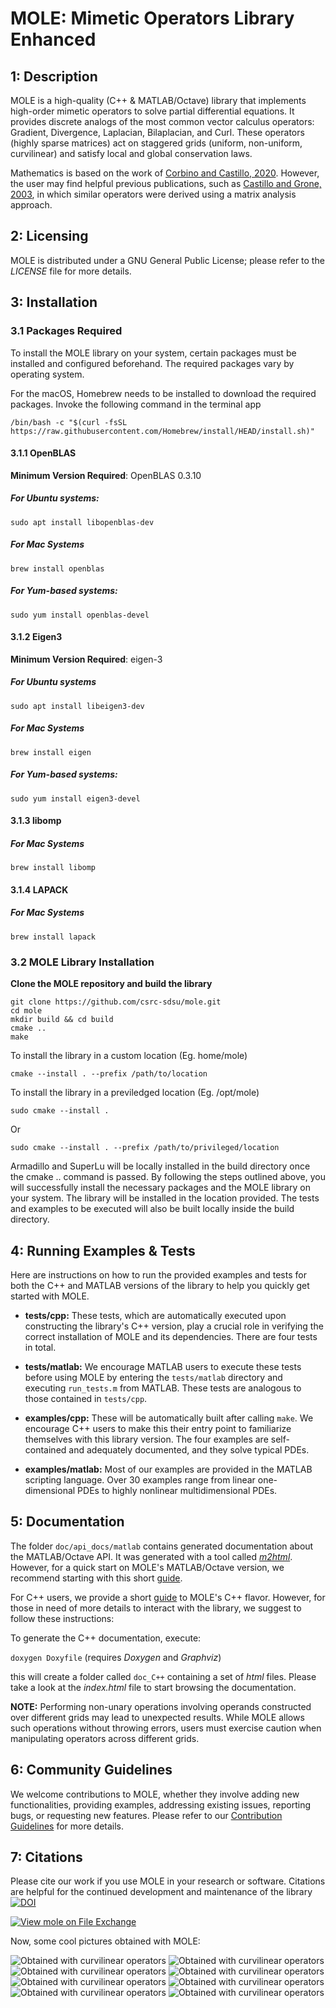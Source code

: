 MOLE: Mimetic Operators Library Enhanced
========================================


1: Description
--------------

MOLE is a high-quality (C++ & MATLAB/Octave) library that implements 
high-order mimetic operators to solve partial differential equations. 
It provides discrete analogs of the most common vector calculus operators: 
Gradient, Divergence, Laplacian, Bilaplacian, and Curl. These operators (highly sparse matrices) act 
on staggered grids (uniform, non-uniform, curvilinear) and satisfy local and 
global conservation laws.

Mathematics is based on the work of [Corbino and Castillo, 2020](https://doi.org/10.1016/j.cam.2019.06.042). 
However, the user may find helpful previous publications, such as [Castillo and Grone, 2003](https://doi.org/10.1137/S0895479801398025),
in which similar operators were derived using a matrix analysis approach.


2: Licensing
------------

MOLE is distributed under a GNU General Public License; please refer to the _LICENSE_ 
file for more details.


3: Installation
------------

### 3.1 Packages Required

To install the MOLE library on your system, certain packages must be installed and configured beforehand. The required packages vary by operating system.

For the macOS, Homebrew needs to be installed to download the required packages. Invoke the following command in the terminal app
	
	/bin/bash -c "$(curl -fsSL https://raw.githubusercontent.com/Homebrew/install/HEAD/install.sh)"


#### 3.1.1 OpenBLAS
**Minimum Version Required**: OpenBLAS 0.3.10

##### For Ubuntu systems:
	sudo apt install libopenblas-dev 
##### For Mac Systems
	brew install openblas
##### For Yum-based systems:  
	sudo yum install openblas-devel

#### 3.1.2 Eigen3
**Minimum Version Required**: eigen-3

##### For Ubuntu systems
	sudo apt install libeigen3-dev
##### For Mac Systems
	brew install eigen  
##### For Yum-based systems:  
	sudo yum install eigen3-devel

#### 3.1.3 libomp

##### For Mac Systems
	brew install libomp


#### 3.1.4 LAPACK

##### For Mac Systems
	brew install lapack
 

### 3.2 MOLE Library Installation


**Clone the MOLE repository and build the library**

	git clone https://github.com/csrc-sdsu/mole.git  
	cd mole  
	mkdir build && cd build  
	cmake ..
	make  
 To install the library in a custom location (Eg. home/mole) 

 	cmake --install . --prefix /path/to/location
 
 To install the library in a previledged location (Eg. /opt/mole)

 	sudo cmake --install .
 Or

 	sudo cmake --install . --prefix /path/to/privileged/location	
 
 Armadillo and SuperLu will be locally installed in the build directory once the cmake .. command is passed.
 By following the steps outlined above, you will successfully install the necessary packages and the MOLE library on your system. 
 The library will be installed in the location provided.
 The tests and examples to be executed will also be built locally inside the build directory. 
	


4: Running Examples & Tests
---------------------------

Here are instructions on how to run the provided examples and tests for both the C++ and MATLAB versions of the library to help you quickly get started with MOLE.

* **tests/cpp:**
These tests, which are automatically executed upon constructing the library's C++ version, play a crucial role in verifying the correct installation of MOLE and its dependencies. There are four tests in total.

* **tests/matlab:**
We encourage MATLAB users to execute these tests before using MOLE by entering the `tests/matlab` directory and executing `run_tests.m` from MATLAB. These tests are analogous to those contained in `tests/cpp`.

* **examples/cpp:**
These will be automatically built after calling `make`. We encourage C++ users to make this their entry point to familiarize themselves with this library version. The four examples are self-contained and adequately documented, and they solve typical PDEs.

* **examples/matlab:**
Most of our examples are provided in the MATLAB scripting language. Over 30 examples range from linear one-dimensional PDEs to highly nonlinear multidimensional PDEs.


5: Documentation
----------------

The folder `doc/api_docs/matlab` contains generated documentation about the MATLAB/Octave API.
It was generated with a tool called [_m2html_](https://www.gllmflndn.com/software/matlab/m2html). However, for a quick start on MOLE's MATLAB/Octave version, we recommend starting with this short [guide](https://github.com/csrc-sdsu/mole/blob/master/doc/assets/manuals/CSRC%20Report%20on%20MOLE.pdf).

For C++ users, we provide a short [guide](https://github.com/csrc-sdsu/mole/blob/master/doc/assets/manuals/MOLE_C%2B%2B_Quick_Guide.pdf) to MOLE's C++ flavor. However, for those in need of more details to interact with the library, we suggest to follow these instructions:

To generate the C++ documentation, execute:

`doxygen Doxyfile` (requires _Doxygen_ and _Graphviz_)

this will create a folder called `doc_C++` containing a set of _html_ files. Please take a look at the _index.html_ file 
to start browsing the documentation.

**NOTE:**
Performing non-unary operations involving operands constructed over different grids may lead to unexpected results. While MOLE allows such operations without throwing errors, users must exercise caution when manipulating operators across different grids.


6: Community Guidelines
-----------------------

We welcome contributions to MOLE, whether they involve adding new functionalities, providing examples, addressing existing issues, reporting bugs, or requesting new features. Please refer to our [Contribution Guidelines](https://github.com/csrc-sdsu/mole/blob/master/CONTRIBUTING.md) for more details.


7: Citations
------------

Please cite our work if you use MOLE in your research or software. 
Citations are helpful for the continued development and maintenance of 
the library [![DOI](https://joss.theoj.org/papers/10.21105/joss.06288/status.svg)](https://doi.org/10.21105/joss.06288)

[![View mole on File Exchange](https://www.mathworks.com/matlabcentral/images/matlab-file-exchange.svg)](https://www.mathworks.com/matlabcentral/fileexchange/124870-mole)

Now, some cool pictures obtained with MOLE:

![Obtained with curvilinear operators](doc/assets/img/4thOrder.png)
![Obtained with curvilinear operators](doc/assets/img/4thOrder2.png)
![Obtained with curvilinear operators](doc/assets/img/4thOrder3.png)
![Obtained with curvilinear operators](doc/assets/img/grid2.png)
![Obtained with curvilinear operators](doc/assets/img/grid.png)
![Obtained with curvilinear operators](doc/assets/img/WavyGrid.png)
![Obtained with curvilinear operators](doc/assets/img/wave2D.png)
![Obtained with curvilinear operators](doc/assets/img/burgers.png)
